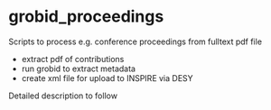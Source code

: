 # grobid_proceedings

Scripts to process e.g. conference proceedings from fulltext pdf file
* extract pdf of contributions
* run grobid to extract metadata
* create xml file for upload to INSPIRE via DESY

Detailed description to follow
